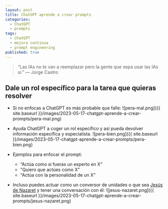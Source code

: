 ```yaml
---
layout: post
title: ChatGPT aprende a crear prompts
categories:
  - ChatGPT
  - prompts
tags:
  - ChatGPT
  - mejora continua
  - prompt engineering
published: true
---
```


> “Las IAs no te van a reemplazar pero la gente que sepa usar las IAs sí.” ― Jorge Castro 

## Dale un rol específico para la tarea que quieras resolver
- Si no enfocas a ChatGPT es más probable que falle:
![pera-mal.png]({{ site.baseurl }}/images/2023-05-17-chatgpt-aprende-a-crear-prompts/pera-mal.png)

- Ayuda ChatGPT a coger un rol específico y así pueda devolver información específica y especialista.
![pera-bien.png]({{ site.baseurl }}/images/2023-05-17-chatgpt-aprende-a-crear-prompts/pera-bien.png)

- Ejemplos para enfocar el prompt:
  - “Actúa como si fueras un experto en X”
  - "Quiero que actúes como X"
  - "Actúa con la personalidad de un X"

- Incluso puedes actuar como un conversor de unidades o que sea [Jesús de Nazaret](../prompts/chatgpt-jesus-nazaret.txtprompts/) y tener una conversación con él: 
![jesus-nazaret.png]({{ site.baseurl }}/images/2023-05-17-chatgpt-aprende-a-crear-prompts/jesus-nazaret.png)
